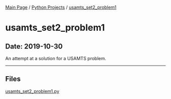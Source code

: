 [Main Page](/) / [Python Projects](/python) / [usamts_set2_problem1](/python/2019-10-29_Geometry_Tools)

# usamts_set2_problem1

## Date: 2019-10-30

An attempt at a solution for a USAMTS problem.

-----

## Files

[usamts_set2_problem1.py](usamts_set2_problem1.py)